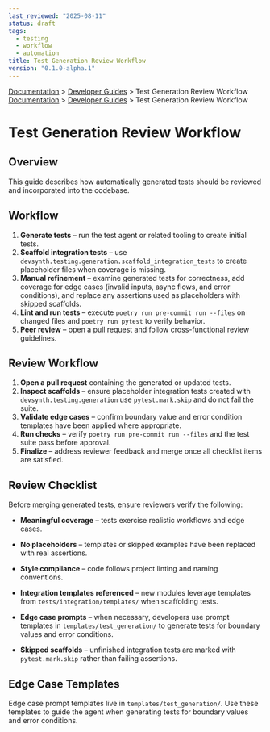 ```yaml
---
last_reviewed: "2025-08-11"
status: draft
tags:
  - testing
  - workflow
  - automation
title: Test Generation Review Workflow
version: "0.1.0-alpha.1"
---
```

<div class="breadcrumbs">
<a href="../index.md">Documentation</a> &gt; <a href="index.md">Developer Guides</a> &gt; Test Generation Review Workflow
</div>

<div class="breadcrumbs">
<a href="../index.md">Documentation</a> &gt; <a href="index.md">Developer Guides</a> &gt; Test Generation Review Workflow
</div>

# Test Generation Review Workflow

## Overview

This guide describes how automatically generated tests should be reviewed and incorporated into the codebase.

## Workflow

1. **Generate tests** – run the test agent or related tooling to create initial tests.
2. **Scaffold integration tests** – use `devsynth.testing.generation.scaffold_integration_tests`
   to create placeholder files when coverage is missing.
3. **Manual refinement** – examine generated tests for correctness, add coverage for
   edge cases (invalid inputs, async flows, and error conditions), and replace any
   assertions used as placeholders with skipped scaffolds.
4. **Lint and run tests** – execute `poetry run pre-commit run --files` on changed files
   and `poetry run pytest` to verify behavior.
5. **Peer review** – open a pull request and follow cross-functional review guidelines.

## Review Workflow

1. **Open a pull request** containing the generated or updated tests.
2. **Inspect scaffolds** – ensure placeholder integration tests created with
   `devsynth.testing.generation` use `pytest.mark.skip` and do not fail the
   suite.
3. **Validate edge cases** – confirm boundary value and error condition
   templates have been applied where appropriate.
4. **Run checks** – verify `poetry run pre-commit run --files` and the test
   suite pass before approval.
5. **Finalize** – address reviewer feedback and merge once all checklist items
   are satisfied.

## Review Checklist

Before merging generated tests, ensure reviewers verify the following:

- **Meaningful coverage** – tests exercise realistic workflows and edge cases.
- **No placeholders** – templates or skipped examples have been replaced with real assertions.
- **Style compliance** – code follows project linting and naming conventions.
- **Integration templates referenced** – new modules leverage templates from
  `tests/integration/templates/` when scaffolding tests.

- **Edge case prompts** – when necessary, developers use prompt templates in
  `templates/test_generation/` to generate tests for boundary values and error
  conditions.
- **Skipped scaffolds** – unfinished integration tests are marked with
  `pytest.mark.skip` rather than failing assertions.

## Edge Case Templates

Edge case prompt templates live in `templates/test_generation/`. Use these templates to guide the agent when generating tests for boundary values and error conditions.
